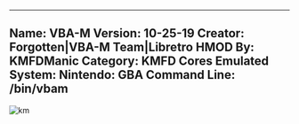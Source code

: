 -----------------------
Name: VBA-M
Version: 10-25-19
Creator: Forgotten|VBA-M Team|Libretro
HMOD By: KMFDManic
Category: KMFD Cores
Emulated System: Nintendo: GBA
Command Line: /bin/vbam
-----------------------
![km](https://i.imgur.com/JNT9PS8.png)
